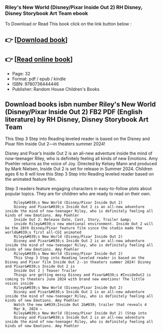 ### Riley's New World (Disney/Pixar Inside Out 2) RH Disney, Disney Storybook Art Team ebook

To Download or Read This book click on the link button below :

## 👉  [**[Download book](http://filesbooks.info/download.php?group=book&from=github.com&id=709344&lnk=1061 "Download book")**]

## 👉  [**[Read online book](http://filesbooks.info/download.php?group=book&from=github.com&id=709344&lnk=1061 "Read online book")**]


* Page: 32
* Format: pdf / epub / kindle
* ISBN: 9780736444446
* Publisher: Random House Children&#039;s Books



## Download books isbn number Riley's New World (Disney/Pixar Inside Out 2) FB2 PDF (English literature) by RH Disney, Disney Storybook Art Team



This Step 3 Step into Reading leveled reader is based on the Disney and Pixar film Inside Out 2—in theaters summer 2024!
 
 Disney and Pixar’s Inside Out 2 is an all-new adventure inside the mind of now-teenager Riley, who is definitely feeling all kinds of new Emotions. Amy Poehler returns as the voice of Joy. Directed by Kelsey Mann and produced by Mark Nielsen, Inside Out 2 is set for release in Summer 2024. Children ages 6 to 8 will love this Step 3 Step into Reading leveled reader based on the animated feature film.
 
 Step 3 readers feature engaging characters in easy-to-follow plots about popular topics. They are for children who are ready to read on their own.


        Riley&#039;s New World (Disney/Pixar Inside Out 2)
        Disney and Pixar&#039;s Inside Out 2 is an all-new adventure inside the mind of now-teenager Riley, who is definitely feeling all kinds of new Emotions. Amy Poehler 
        Inside Out 2: Release Date, Cast, Story, Trailer &amp;
        inside Riley&#039;s new emotional environment. Inside Out 2 will be the 28th Disney/Pixar feature film since the studio made the world&#039;s first all-CGI animated 
        Riley&#039;s New World (Disney/Pixar Inside Out 2)
        Disney and Pixar&#039;s Inside Out 2 is an all-new adventure inside the mind of now-teenager Riley, who is definitely feeling all kinds of new Emotions. Amy Poehler 
        Riley&#039;s New World (Disney/Pixar Inside Out 2)
        This Step 3 Step into Reading leveled reader is based on the Disney and Pixar film Inside Out 2--in theaters summer 2024! Disney and Pixar&#039;s Inside Out 2 is 
        Inside Out 2 | Teaser Trailer
        Things are getting messy Disney and Pixar&#039;s #InsideOut2 is coming to theaters June 2024 with brand new emotions! The little voices inside 
        Riley&#039;s New World (Disney/Pixar Inside Out 2)
        Disney and Pixar&#039;s Inside Out 2 is an all-new adventure inside the mind of now-teenager Riley, who is definitely feeling all kinds of new Emotions. Amy Poehler 
        Watch the new &#039;Inside Out 2&#039; trailer that reveals 4
        Mar 8, 2024 —
        Riley&#039;s New World (Disney/Pixar Inside Out 2) (Step into
        Disney and Pixar&#039;s Inside Out 2 is an all-new adventure inside the mind of now-teenager Riley, who is definitely feeling all kinds of new Emotions. Amy Poehler 
    




